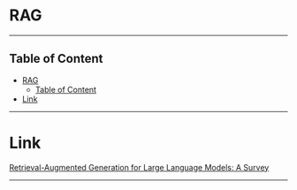 # RAG

---

## Table of Content
- [RAG](#rag)
  - [Table of Content](#table-of-content)
- [Link](#link)

---

# Link

[Retrieval-Augmented Generation for Large Language Models: A Survey](https://arxiv.org/abs/2312.10997)


---





